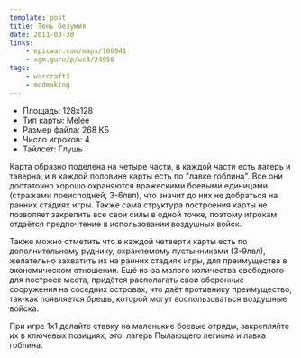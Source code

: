 ```yaml
---
template: post
title: Тень безумия
date: 2011-03-30
links:
    - epicwar.com/maps/166941
    - xgm.guru/p/wc3/24956
tags:
    - warcraft3
    - modmaking
---
```


* Площадь: 128х128
* Тип карты: Melee
* Размер файла: 268 КБ
* Число игроков: 4
* Тайлсет: Глушь

Карта образно поделена на четыре части, в каждой части есть лагерь и таверна, и в каждой половине карты есть по "лавке гоблина". Все они достаточно хорошо охраняются вражескими боевыми единицами (стражами преисподней, 3-6лвл), что значит до них не добраться на ранних стадиях игры. Также сама структура построения карты не позволяет закрепить все свои силы в одной точке, поэтому игрокам отдаётся предпочтение в использовании воздушных войск.

Также можно отметить что в каждой четверти карты есть по дополнительному руднику, охраняемому пустынниками (3-9лвл), желательно захватить их на ранних стадиях игры, для преимущества в экономическом отношении. Ещё из-за малого количества свободного для построек места, придётся располагать свои оборонные сооружения на соседних островах, что даёт противнику преимущество, так-как появляется брешь, которой могут воспользоваться воздушные войска.

При игре 1х1 делайте ставку на маленькие боевые отряды, закрепляйте их в ключевых позициях, это: лагерь Пылающего легиона и лавка гоблина.